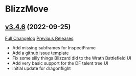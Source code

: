 # BlizzMove

## [v3.4.6](https://github.com/Kiatra/BlizzMove/tree/v3.4.6) (2022-09-25)
[Full Changelog](https://github.com/Kiatra/BlizzMove/compare/v3.4.4...v3.4.6) [Previous Releases](https://github.com/Kiatra/BlizzMove/releases)

- Add missing subframes for InspectFrame  
- Add a github issue template  
- Fix some silly things Blizzard did to the Wrath Battlefield UI  
- Add very basic support for the DF talent tree UI  
- initial update for dragonflight  
